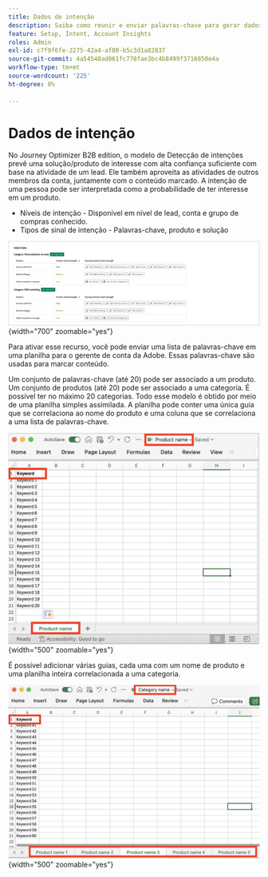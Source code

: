 ```yaml
---
title: Dados de intenção
description: Saiba como reunir e enviar palavras-chave para gerar dados de intenção para o Journey Optimizer B2B edition.
feature: Setup, Intent, Account Insights
roles: Admin
exl-id: c7f9f6fe-2275-42a4-af80-b5c3d1a82837
source-git-commit: 4a54548ad061fc778fae3bc4b8499f3716850e4a
workflow-type: tm+mt
source-wordcount: '225'
ht-degree: 0%

---
```


# Dados de intenção

No Journey Optimizer B2B edition, o modelo de Detecção de intenções prevê uma solução/produto de interesse com alta confiança suficiente com base na atividade de um lead. Ele também aproveita as atividades de outros membros da conta, juntamente com o conteúdo marcado. A intenção de uma pessoa pode ser interpretada como a probabilidade de ter interesse em um produto.

* Níveis de intenção - Disponível em nível de lead, conta e grupo de compras conhecido.
* Tipos de sinal de intenção - Palavras-chave, produto e solução

![Visualização de dados de intenção](../data/assets/intent-data-visualization.png){width="700" zoomable="yes"}

Para ativar esse recurso, você pode enviar uma lista de palavras-chave em uma planilha para o gerente de conta da Adobe. Essas palavras-chave são usadas para marcar conteúdo.

Um conjunto de palavras-chave (até 20) pode ser associado a um produto. Um conjunto de produtos (até 20) pode ser associado a uma categoria. É possível ter no máximo 20 categorias. Todo esse modelo é obtido por meio de uma planilha simples assimilada. A planilha pode conter uma única guia que se correlaciona ao nome do produto e uma coluna que se correlaciona a uma lista de palavras-chave.

![Palavras-chave de dados de intenção - uma única guia do produto](./assets/intent-data-keywords-single-product-tab.png){width="500" zoomable="yes"}

É possível adicionar várias guias, cada uma com um nome de produto e uma planilha inteira correlacionada a uma categoria.

![Palavras-chave de dados de intenção - várias guias de produto](./assets/intent-data-keywords-multiple-product-tabs.png){width="500" zoomable="yes"}
